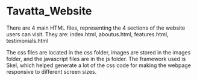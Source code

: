 # Tavatta_Website

There are 4 main HTML files, representing the 4 sections of the website users can visit. They are: index.html, aboutus.html, features.html, testimonials.html
  
The css files are located in the css folder, images are stored in the images folder, and the javascript files are in the js folder.
The framework used is Skel, which helped generate a lot of the css code for making the webpage responsive to different screen sizes.
